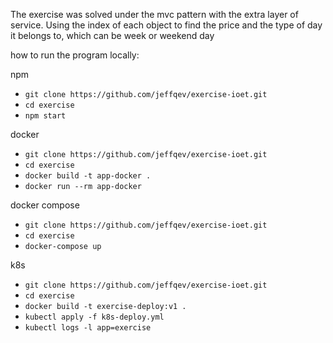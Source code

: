 The exercise was solved under the mvc pattern with the extra layer of service. Using the index of each object to find the price and the type of day it belongs to, which can be week or weekend day

how to run the program locally:

npm
* `git clone https://github.com/jeffqev/exercise-ioet.git`
* `cd exercise`
* `npm start`

docker 
* `git clone https://github.com/jeffqev/exercise-ioet.git`
* `cd exercise`
* `docker build -t app-docker .`
* `docker run --rm app-docker`

docker compose
* `git clone https://github.com/jeffqev/exercise-ioet.git`
* `cd exercise`
* `docker-compose up`

k8s
* `git clone https://github.com/jeffqev/exercise-ioet.git`
* `cd exercise`
* `docker build -t exercise-deploy:v1 .`
* `kubectl apply -f k8s-deploy.yml`
* `kubectl logs -l app=exercise`